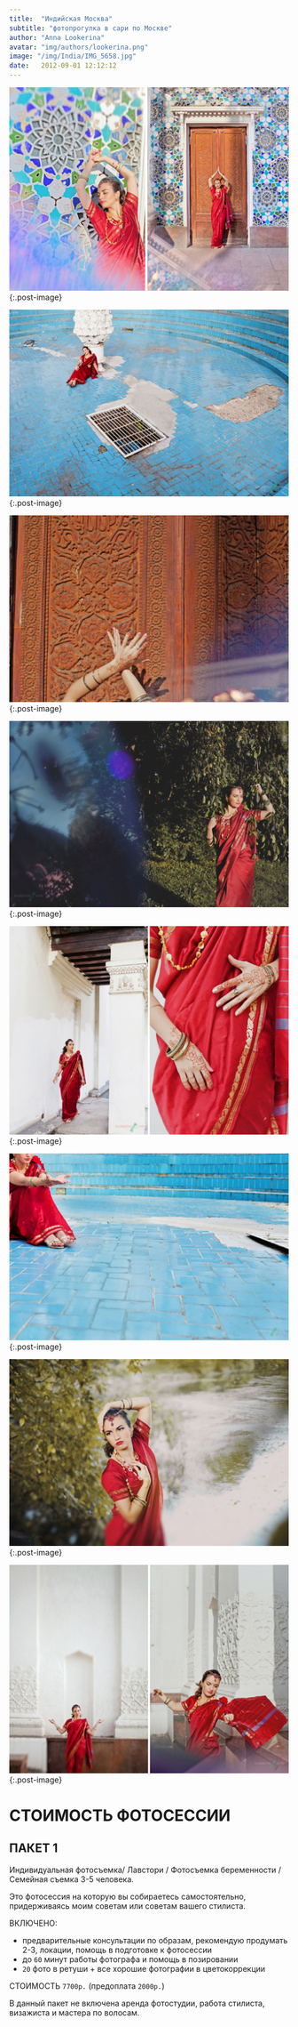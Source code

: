```yaml
---
title:  "Индийская Москва"
subtitle: "фотопрогулка в сари по Москве"
author: "Anna Lookerina"
avatar: "img/authors/lookerina.png"
image: "/img/India/IMG_5658.jpg"
date:   2012-09-01 12:12:12
---
```

![c](./img/India/1.jpg){:.post-image}

![c](./img/India/2.jpg){:.post-image}

![c](./img/India/3.jpg){:.post-image}

![c](./img/India/4.jpg){:.post-image}

![c](./img/India/5.jpg){:.post-image}

![c](./img/India/6.jpg){:.post-image}

![c](./img/India/7.jpg){:.post-image}

![c](./img/India/8.jpg){:.post-image}

# СТОИМОСТЬ ФОТОСЕССИИ

## ПАКЕТ 1 

​Индивидуальная фотосъемка/ Лавстори / Фотосъемка беременности / Семейная съемка 3-5 человека.

Это фотосессия на которую вы собираетесь самостоятельно, придерживаясь моим советам или советам вашего стилиста.

ВКЛЮЧЕНО:

* предварительные консультации по образам, рекомендую продумать 2-3, локации, помощь в подготовке к фотосессии
* до `60` минут работы фотографа и помощь в позировании
* `20` фото в ретуши + все хорошие фотографии в цветокоррекции

СТОИМОСТЬ `7700р.` (предоплата `2000р.`)

В данный пакет не включена аренда фотостудии, работа стилиста, визажиста и мастера по волосам.
